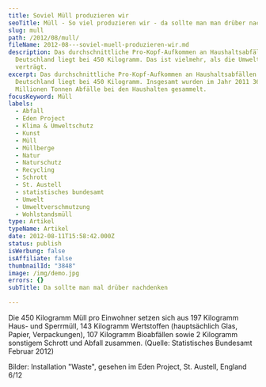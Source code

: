 ```yaml
---
title: Soviel Müll produzieren wir
seoTitle: Müll - So viel produzieren wir - da sollte man man drüber nachdenken
slug: mull
path: /2012/08/mull/
fileName: 2012-08---soviel-muell-produzieren-wir.md
description: Das durchschnittliche Pro-Kopf-Aufkommen an Haushaltsabfällen in
  Deutschland liegt bei 450 Kilogramm. Das ist vielmehr, als die Umwelt
  verträgt.
excerpt: Das durchschnittliche Pro-Kopf-Aufkommen an Haushaltsabfällen in
  Deutschland liegt bei 450 Kilogramm. Insgesamt wurden im Jahr 2011 36,8
  Millionen Tonnen Abfälle bei den Haushalten gesammelt.
focusKeyword: Müll
labels:
  - Abfall
  - Eden Project
  - Klima & Umweltschutz
  - Kunst
  - Müll
  - Müllberge
  - Natur
  - Naturschutz
  - Recycling
  - Schrott
  - St. Austell
  - statistisches bundesamt
  - Umwelt
  - Umweltverschmutzung
  - Wohlstandsmüll
type: Artikel
typeName: Artikel
date: 2012-08-11T15:58:42.000Z
status: publish
isWerbung: false
isAffiliate: false
thumbnailId: "3848"
image: /img/demo.jpg
errors: {}
subTitle: Da sollte man mal drüber nachdenken
  
---
```


Die 450 Kilogramm Müll pro Einwohner setzen sich aus 197 Kilogramm Haus- und
Sperrmüll, 143 Kilogramm Wertstoffen (hauptsächlich Glas, Papier, Verpackungen),
107 Kilogramm Bioabfällen sowie 2 Kilogramm sonstigem Schrott und Abfall
zusammen. (Quelle: Statistisches Bundesamt Februar 2012)

Bilder: Installation "Waste", gesehen im Eden Project, St. Austell, England 6/12

&nbsp;

  
